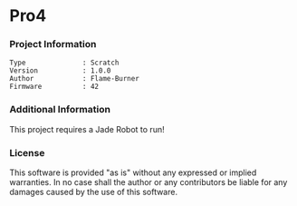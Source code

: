 Pro4
================



### Project Information
```
Type              : Scratch
Version           : 1.0.0
Author            : Flame-Burner
Firmware          : 42
```

### Additional Information
This project requires a Jade Robot to run!

### License
This software is provided "as is" without any expressed or implied warranties.  In no case shall the author or any contributors be liable for any damages caused by the use of this software.

